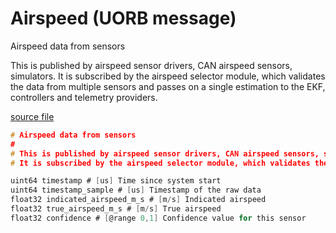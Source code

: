 # Airspeed (UORB message)

Airspeed data from sensors

This is published by airspeed sensor drivers, CAN airspeed sensors, simulators.
It is subscribed by the airspeed selector module, which validates the data from multiple sensors and passes on a single estimation to the EKF, controllers and telemetry providers.

[source file](https://github.com/PX4/PX4-Autopilot/blob/main/msg/Airspeed.msg)

```c
# Airspeed data from sensors
#
# This is published by airspeed sensor drivers, CAN airspeed sensors, simulators.
# It is subscribed by the airspeed selector module, which validates the data from multiple sensors and passes on a single estimation to the EKF, controllers and telemetry providers.

uint64 timestamp # [us] Time since system start
uint64 timestamp_sample # [us] Timestamp of the raw data
float32 indicated_airspeed_m_s # [m/s] Indicated airspeed
float32 true_airspeed_m_s # [m/s] True airspeed
float32 confidence # [@range 0,1] Confidence value for this sensor

```
